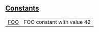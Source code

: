 
## [Constants](./hello_world-constants.md)

| | |
|:---|:---|
| [FOO](./hello_world-FOO.md) | FOO constant with value 42 |
